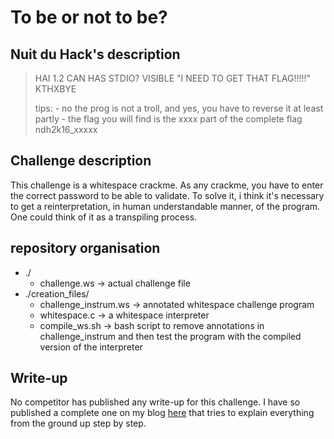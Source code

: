 # To be or not to be?

## Nuit du Hack's description

>  HAI 1.2
>    CAN HAS STDIO?
>      VISIBLE "I NEED TO GET THAT FLAG!!!!!"
>  KTHXBYE
>
>tips:  - no the prog is not a troll, and yes, you have to reverse it at least partly
>       - the flag you will find is the xxxx part of the complete flag ndh2k16_xxxxx

## Challenge description

This challenge is a whitespace crackme. As any crackme, you have to enter the correct password to be able to validate. To solve it, i think it's necessary to get a reinterpretation, in human understandable manner, of the program. One could think of it as a transpiling process.

## repository organisation
* ./
   * challenge.ws -> actual challenge file
* ./creation_files/
   * challenge_instrum.ws -> annotated whitespace challenge program
   * whitespace.c -> a whitespace interpreter
   * compile_ws.sh -> bash script to remove annotations in challenge_instrum and then test the program with the compiled version of the interpreter

## Write-up
No competitor has published any write-up for this challenge. I have so published a complete one on my blog [here](https://big5-security/blog/) that tries to explain everything from the ground up step by step. 
